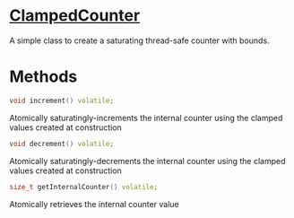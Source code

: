 # [ClampedCounter](../lib/ClampedCounter/ClampedCounter.hpp)
A simple class to create a saturating thread-safe counter with bounds.
# Methods
```c++
void increment() volatile;
```
Atomically saturatingly-increments the internal counter using the clamped values created at construction
```c++
void decrement() volatile;
```
Atomically saturatingly-decrements the internal counter using the clamped values created at construction

```c++
size_t getInternalCounter() volatile;
```
Atomically retrieves the internal counter value